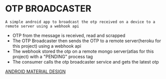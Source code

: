 # OTP BROADCASTER
`A simple android app to broadcast the otp received on a device to a remote server using a webhook api`

* OTP from the message is received, read and scrapped
* The OTP Broadcaster then sends the OTP to a remote server(heroku for this project) using a webhook api
* The webhook stored the otp on a remote mongo server(atlas for this project) with a "PENDING" process tag
* The consumer calls the otp broadcaster service and gets the latest otp

[ANDROID MATERIAL DESIGN](https://material.io/design)